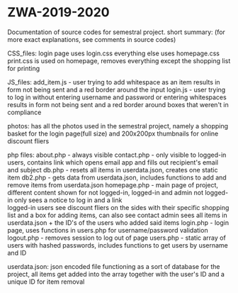 # ZWA-2019-2020
Documentation of source codes for semestral project.
short summary:
(for more exact explanations, see comments in source codes)

CSS_files:
  login page uses login.css
  everything else uses homepage.css
  print.css is used on homepage, removes everything except the shopping list for printing
  
JS_files:
  add_item.js - user trying to add whitespace as an item results in form not being sent and a red border around the input
  login.js - user trying to log in without entering username and password or entering whitespaces results in form not being sent and a red   border around boxes that weren't in compliance
  
photos:
  has all the photos used in the semestral project, namely a shopping basket for the login page(full size) and 200x200px thumbnails for     online discount fliers
  
php files:
  about.php - always visible
  contact.php - only visible to logged-in users, contains link which opens email app and fills out recipient's email and subject
  db.php - resets all items in userdata.json, creates one static item
  db2.php - gets data from userdata.json, includes functions to add and remove items from userdata.json
  homepage.php - main page of project, different content shown for not logged-in, logged-in and admin
    not logged-in only sees a notice to log in and a link     
    logged-in users see discount fliers on the sides with their specific shopping list and a box for adding items, can also see contact
    admin sees all items in userdata.json + the ID's of the users who added said items
  login.php - login page, uses functions in users.php for username/password validation
  logout.php - removes session to log out of page
  users.php - static array of users with hashed passwords, includes functions to get users by username and ID
  
userdata.json:
  json encoded file functioning as a sort of database for the project, all items get added into the array together with the user's ID and   a unique ID for item removal
